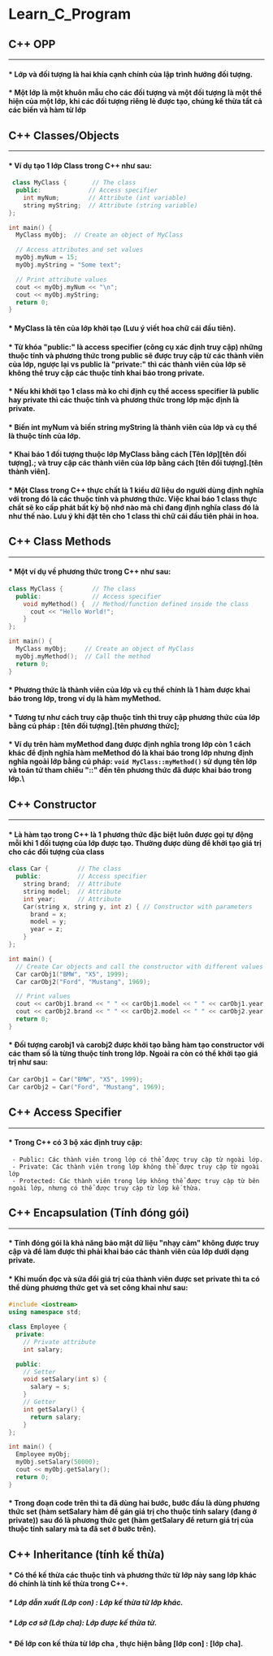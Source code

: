 # Learn_C_Program
## C++ OPP  
***
#### * Lớp và đối tượng là hai khía cạnh chính của lập trình hướng đối tượng.
#### * Một lớp là một khuôn mẫu cho các đối tượng và một đối tượng là một thể hiện của một lớp, khi các đối tượng riêng lẻ được tạo, chúng kế thừa tất cả các biến và hàm từ lớp
## C++ Classes/Objects  
***
#### * Ví dụ tạo 1 lớp Class trong C++ như sau:
```C++
 class MyClass {       // The class
  public:             // Access specifier
    int myNum;        // Attribute (int variable)
    string myString;  // Attribute (string variable)
};

int main() {
  MyClass myObj;  // Create an object of MyClass

  // Access attributes and set values
  myObj.myNum = 15; 
  myObj.myString = "Some text";

  // Print attribute values
  cout << myObj.myNum << "\n";
  cout << myObj.myString;
  return 0;
}
```
#### * MyClass là tên của lớp khởi tạo (Lưu ý viết hoa chữ cái đầu tiên).
#### * Từ khóa "public:" là access specifier (công cụ xác định truy cập) những thuộc tính và phương thức trong public sẽ được truy cập từ các thành viên của lớp, ngược lại vs public là "private:" thì các thành viên của lớp sẽ không thể truy cập các thuộc tính khai báo trong private.
#### * Nếu khi khởi tạo 1 class mà ko chỉ định cụ thể access specifier là public hay private thì các thuộc tính và phương thức trong lớp mặc định là private.
#### * Biến int myNum và biến string myString là thành viên của lớp và cụ thể là thuộc tính của lớp.
#### * Khai báo 1 đối tượng thuộc lớp MyClass bằng cách [Tên lớp][tên đối tượng].; và truy cập các thành viên của lớp bằng cách [tên đối tượng].[tên thành viên].
#### * Một Class trong C++ thực chất là 1 kiểu dữ liệu do người dùng định nghĩa với trong đó là các thuộc tính và phương thức. Việc khai báo 1 class thực chất sẽ ko cấp phát bất kỳ bộ nhớ nào mà chỉ đang định nghĩa class đó là như thế nào. Lưu ý khi đặt tên cho 1 class thì chữ cái đầu tiên phải in hoa.
## C++ Class Methods 
***
#### * Một ví dụ về phương thức trong C++ như sau:
```C++
class MyClass {        // The class
  public:              // Access specifier
    void myMethod() {  // Method/function defined inside the class
      cout << "Hello World!";
    }
};

int main() {
  MyClass myObj;     // Create an object of MyClass
  myObj.myMethod();  // Call the method
  return 0;
}
```
#### * Phương thức là thành viên của lớp và cụ thể chính là 1 hàm được khai báo trong lớp, trong ví dụ là hàm myMethod.
#### * Tương tự như cách truy cập thuộc tính thì truy cập phương thức của lớp bằng cú pháp : [tên đối tượng].[tên phương thức];
#### * Ví dụ trên hàm myMethod đang được định nghĩa trong lớp còn 1 cách khác để định nghĩa hàm meMethod đó là khai báo trong lớp nhưng định nghĩa ngoài lớp bằng cú pháp: `void MyClass::myMethod()` sử dụng tên lớp và toán tử tham chiếu "::" đến tên phương thức đã được khai báo trong lớp.\
## C++ Constructor
***
#### * Là hàm tạo trong C++ là 1 phương thức đặc biệt luôn được gọi tự động mỗi khi 1 đối tượng của lớp được tạo. Thường được dùng để khởi tạo giá trị cho các đối tượng của class 
```C++
class Car {        // The class
  public:          // Access specifier
    string brand;  // Attribute
    string model;  // Attribute
    int year;      // Attribute
    Car(string x, string y, int z) { // Constructor with parameters
      brand = x;
      model = y;
      year = z;
    }
};

int main() {
  // Create Car objects and call the constructor with different values
  Car carObj1("BMW", "X5", 1999);
  Car carObj2("Ford", "Mustang", 1969);

  // Print values
  cout << carObj1.brand << " " << carObj1.model << " " << carObj1.year << "\n";
  cout << carObj2.brand << " " << carObj2.model << " " << carObj2.year << "\n";
  return 0;
}
```
#### * Đối tượng carobj1 và carobj2 được khởi tạo bằng hàm tạo constructor với các tham số là từng thuộc tính trong lớp. Ngoài ra còn có thể khởi tạo giá trị như sau:
```C++
Car carObj1 = Car("BMW", "X5", 1999);
Car carObj2 = Car("Ford", "Mustang", 1969);
```
## C++ Access Specifier
***
#### * Trong C++ có 3 bộ xác định truy cập:
     - Public: Các thành viên trong lớp có thể được truy cập từ ngoài lớp.
     - Private: Các thành viên trong lớp không thể được truy cập từ ngoài lớp
     - Protected: Các thành viên trong lớp không thể được truy cập từ bên ngoài lớp, nhưng có thể được truy cập từ lớp kế thừa.
## C++ Encapsulation (Tính đóng gói) 
***     
#### * Tính đóng gói là khả năng bảo mật dữ liệu "nhạy cảm" không được truy cập và để làm được thì phải khai báo các thành viên của lớp dưới dạng private.
#### * Khi muốn đọc và sửa đổi giá trị của thành viên được set private thì ta có thể dùng phương thức **get** và **set** công khai như sau:
```C++
#include <iostream>
using namespace std;

class Employee {
  private:
    // Private attribute
    int salary;

  public:
    // Setter
    void setSalary(int s) {
      salary = s;
    }
    // Getter
    int getSalary() {
      return salary;
    }
};

int main() {
  Employee myObj;
  myObj.setSalary(50000);
  cout << myObj.getSalary();
  return 0;
}
```
#### * Trong đoạn code trên thì ta đã dùng hai bước, bước đầu là dùng phương thức set (hàm setSalary hàm để gán giá trị cho thuộc tính salary (đang ở private)) sau đó là phương thức get (hàm getSalary để return giá trị của thuộc tính salary mà ta đã set ở bước trên).

 ## C++ Inheritance (tính kế thừa)
#### * Có thể kế thừa các thuộc tính và phương thức từ lớp này sang lớp khác đó chính là tính kế thừa trong C++. 
##### * Lớp dẫn xuất (Lớp con) : Lớp kế thừa từ lớp khác.
##### * Lớp cơ sở (Lớp cha): Lớp được kế thừa từ.
#### * Để lớp con kế thừa từ lớp cha , thực hiện bằng [lớp con] : [lớp cha].

 
